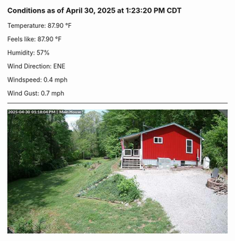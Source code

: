 ### Conditions as of April 30, 2025 at 1:23:20 PM CDT 

Temperature: 87.90 &deg;F

Feels like: 87.90 &deg;F

Humidity: 57%

Wind Direction: ENE

Windspeed: 0.4 mph

Wind Gust: 0.7 mph

---

<img src="./images/latest.jpeg"/>

